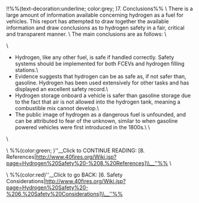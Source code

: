 !!%%(text-decoration:underline; color:grey; )7. Conclusions%%
\\
There is a large amount of information available concerning hydrogen as a fuel for vehicles. This report has attempted to draw together the available information and draw conclusions as to hydrogen safety in a fair, critical and transparent manner. 
\\
The main conclusions are as follows:
\\
 
\\
*	Hydrogen, like any other fuel, is safe if handled correctly. Safety systems should be implemented for both FCEVs and hydrogen filling stations.\\
*	Evidence suggests that hydrogen can be as safe as, if not safer than, gasoline. Hydrogen has been used extensively for other tasks and has displayed an excellent safety record.\\
*	Hydrogen storage onboard a vehicle is safer than gasoline storage due to the fact that air is not allowed into the hydrogen tank, meaning a combustible mix cannot develop.\\
*	The public image of hydrogen as a dangerous fuel is unfounded, and can be attributed to fear of the unknown, similar to when gasoline powered vehicles were first introduced in the 1800s.\\
\\
 
\\
 
 \\
%%(color:green; )''__Click to CONTINUE READING: [8. References|http://www.40fires.org/Wiki.jsp?page=Hydrogen%20Safety%20-%208.%20References]\\__''%%
\\
 
 \\
%%(color:red)''__Click to go BACK: [6. Safety Considerations|http://www.40fires.org/Wiki.jsp?page=Hydrogen%20Safety%20-%206.%20Safety%20Considerations]\\__''%%

